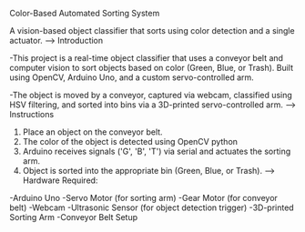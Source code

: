 Color-Based Automated Sorting System

A vision-based object classifier that sorts using color detection and a single actuator.
--> Introduction

-This project is a real-time object classifier that uses a conveyor belt and computer vision to sort objects based on color (Green, Blue, or Trash). Built using OpenCV, Arduino Uno, and a custom servo-controlled arm.

-The object is moved by a conveyor, captured via webcam, classified using HSV filtering, and sorted into bins via a 3D-printed servo-controlled arm.
--> Instructions

1) Place an object on the conveyor belt.
2) The color of the object is detected using OpenCV python
3) Arduino receives signals ('G', 'B', 'T') via serial and actuates the sorting arm.
4) Object is sorted into the appropriate bin (Green, Blue, or Trash).
--> Hardware Required:

-Arduino Uno
-Servo Motor (for sorting arm)
-Gear Motor (for conveyor belt)
-Webcam
-Ultrasonic Sensor (for object detection trigger)
-3D-printed Sorting Arm
-Conveyor Belt Setup
